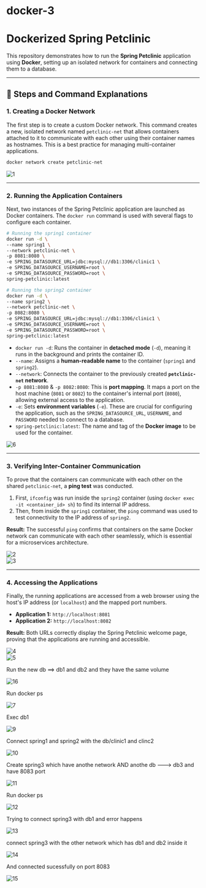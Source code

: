 # docker-3
# Dockerized Spring Petclinic

This repository demonstrates how to run the **Spring Petclinic** application using **Docker**, setting up an isolated network for containers and connecting them to a database.

---

## 🚀 Steps and Command Explanations

### 1. Creating a Docker Network

The first step is to create a custom Docker network. This command creates a new, isolated network named `petclinic-net` that allows containers attached to it to communicate with each other using their container names as hostnames. This is a best practice for managing multi-container applications.

```bash
docker network create petclinic-net
```

![1](1.png)

---

### 2. Running the Application Containers

Next, two instances of the Spring Petclinic application are launched as Docker containers. The `docker run` command is used with several flags to configure each container.

```bash
# Running the spring1 container
docker run -d \
--name spring1 \
--network petclinic-net \
-p 8081:8080 \
-e SPRING_DATASOURCE_URL=jdbc:mysql://db1:3306/clinic1 \
-e SPRING_DATASOURCE_USERNAME=root \
-e SPRING_DATASOURCE_PASSWORD=root \
spring-petclinic:latest

# Running the spring2 container
docker run -d \
--name spring2 \
--network petclinic-net \
-p 8082:8080 \
-e SPRING_DATASOURCE_URL=jdbc:mysql://db1:3306/clinic1 \
-e SPRING_DATASOURCE_USERNAME=root \
-e SPRING_DATASOURCE_PASSWORD=root \
spring-petclinic:latest
```

- `docker run -d`: Runs the container in **detached mode** (`-d`), meaning it runs in the background and prints the container ID.  
- `--name`: Assigns a **human-readable name** to the container (`spring1` and `spring2`).  
- `--network`: Connects the container to the previously created **`petclinic-net` network**.  
- `-p 8081:8080` & `-p 8082:8080`: This is **port mapping**. It maps a port on the host machine (`8081` or `8082`) to the container's internal port (`8080`), allowing external access to the application.  
- `-e`: Sets **environment variables** (`-e`). These are crucial for configuring the application, such as the `SPRING_DATASOURCE_URL`, `USERNAME`, and `PASSWORD` needed to connect to a database.  
- `spring-petclinic:latest`: The name and tag of the **Docker image** to be used for the container.  

![6](6.png)

---

### 3. Verifying Inter-Container Communication

To prove that the containers can communicate with each other on the shared `petclinic-net`, a **ping test** was conducted.

1. First, `ifconfig` was run inside the `spring2` container (using `docker exec -it <container_id> sh`) to find its internal IP address.  
2. Then, from inside the `spring1` container, the `ping` command was used to test connectivity to the IP address of `spring2`.  

**Result:** The successful `ping` confirms that containers on the same Docker network can communicate with each other seamlessly, which is essential for a microservices architecture.  

![2](2.png)  
![3](3.png)

---

### 4. Accessing the Applications

Finally, the running applications are accessed from a web browser using the host's IP address (or `localhost`) and the mapped port numbers.

- **Application 1:** `http://localhost:8081`  
- **Application 2:** `http://localhost:8082`  

**Result:** Both URLs correctly display the Spring Petclinic welcome page, proving that the applications are running and accessible.  

![4](4.png)  
![5](5.png)



Run the new db ==> db1 and db2 and they have the same volume 

![16](16.png)

Run docker ps 

![7](7.png)  

Exec db1 

![9](9.png) 

Connect spring1 and spring2 with the db/clinic1 and clinc2 

![10](10.png)  

Create spring3 which have anothe network AND anothe db ---> db3 and have 8083 port

![11](11.png)  

Run docker ps

![12](12.png)  

Trying to connect spring3 with db1 and error happens

![13](13.png)  

connect spring3 with the other network which has db1 and db2 inside it 

![14](14.png) 

And connected sucessfully on port 8083

![15](15.png)




























